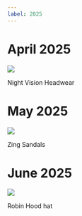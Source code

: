 ```yaml
---
label: 2025
---
```

# April 2025

![](https://github.com/user-attachments/assets/50a6eed7-7362-46e4-9481-30c45f6d4ad8)

Night Vision Headwear


# May 2025

![](https://github.com/user-attachments/assets/61a3684e-ed9b-4a25-a37e-d85de2fd75da)

Zing Sandals


# June 2025

![](https://github.com/user-attachments/assets/498d9188-b7d1-4ac5-9b99-60cdceb6fdad)

Robin Hood hat
